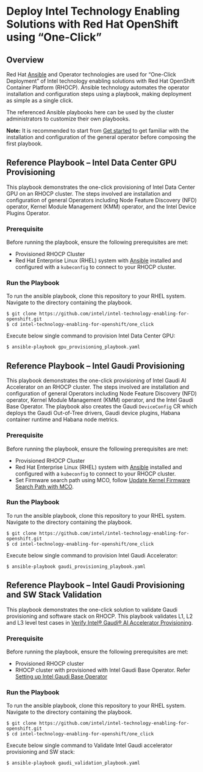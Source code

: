 # Deploy Intel Technology Enabling Solutions with Red Hat OpenShift using “One-Click”

## Overview
Red Hat [Ansible](https://www.ansible.com/) and Operator technologies are used for “One-Click Deployment” of Intel technology enabling solutions with Red Hat OpenShift Container Platform (RHOCP). Ansible technology automates the operator installation and configuration steps using a playbook, making deployment as simple as a single click.

The referenced Ansible playbooks here can be used by the cluster administrators to customize their own playbooks.

**Note:** It is recommended to start from [Get started](/README.md#getting-started) to get familiar with the installation and configuration of the general operator before composing the first playbook.

## Reference Playbook – Intel Data Center GPU Provisioning

This playbook demonstrates the one-click provisioning of Intel Data Center GPU  on an RHOCP cluster. The steps involved are installation and configuration of general Operators including Node Feature Discovery (NFD) operator, Kernel Module Management (KMM) operator, and the Intel Device Plugins Operator. 

### Prerequisite
Before running the playbook, ensure the following prerequisites are met:
- Provisioned RHOCP Cluster
- Red Hat Enterprise Linux (RHEL) system with [Ansible](https://docs.ansible.com/ansible/2.9/installation_guide/intro_installation.html#installing-ansible-on-rhel-centos-or-fedora) installed and configured with a `kubeconfig` to connect to your RHOCP cluster.

### Run the Playbook
To run the ansible playbook, clone this repository to your RHEL system. Navigate to the directory containing the playbook. 
```
$ git clone https://github.com/intel/intel-technology-enabling-for-openshift.git
$ cd intel-technology-enabling-for-openshift/one_click 
```
Execute below single command to provision Intel Data Center GPU:
```
$ ansible-playbook gpu_provisioning_playbook.yaml
```

## Reference Playbook – Intel Gaudi Provisioning
This playbook demonstrates the one-click provisioning of Intel Gaudi AI Accelerator on an RHOCP cluster. The steps involved are installation and configuration of general Operators including Node Feature Discovery (NFD) operator, Kernel Module Management (KMM) operator, and the Intel Gaudi Base Operator. The playbook also creates the Gaudi `DeviceConfig` CR which deploys the Gaudi Out-of-Tree drivers, Gaudi device plugins, Habana container runtime and Habana node metrics.

### Prerequisite
Before running the playbook, ensure the following prerequisites are met:
- Provisioned RHOCP Cluster
- Red Hat Enterprise Linux (RHEL) system with [Ansible](https://docs.ansible.com/ansible/2.9/installation_guide/intro_installation.html#installing-ansible-on-rhel-centos-or-fedora) installed and configured with a `kubeconfig` to connect to your RHOCP cluster.
- Set Firmware search path using MCO, follow [Update Kernel Firmware Search Path with MCO](/gaudi/README.md#update-kernel-firmware-search-path-with-mco).

### Run the Playbook
To run the ansible playbook, clone this repository to your RHEL system. Navigate to the directory containing the playbook. 
```
$ git clone https://github.com/intel/intel-technology-enabling-for-openshift.git
$ cd intel-technology-enabling-for-openshift/one_click 
```
Execute below single command to provision Intel Gaudi Accelerator:
```
$ ansible-playbook gaudi_provisioning_playbook.yaml
```

## Reference Playbook – Intel Gaudi Provisioning and SW Stack Validation
This playbook demonstrates the one-click solution to validate Gaudi provisioning and software stack on RHOCP. This playbook validates L1, L2 and L3 level test cases in [Verify Intel® Gaudi® AI Accelerator Provisioning](/tests/gaudi/l2/README.md).

### Prerequisite
Before running the playbook, ensure the following prerequisites are met:
- Provisioned RHOCP cluster
- RHOCP cluster with provisioned with Intel Gaudi Base Operator. Refer [Setting up Intel Gaudi Base Operator](/gaudi/README.md#setting-up-intel-gaudi-base-operator)

### Run the Playbook
To run the ansible playbook, clone this repository to your RHEL system. Navigate to the directory containing the playbook. 
```
$ git clone https://github.com/intel/intel-technology-enabling-for-openshift.git
$ cd intel-technology-enabling-for-openshift/one_click 
```
Execute below single command to Validate Intel Gaudi accelerator provisioning and SW stack:
```
$ ansible-playbook gaudi_validation_playbook.yaml
```